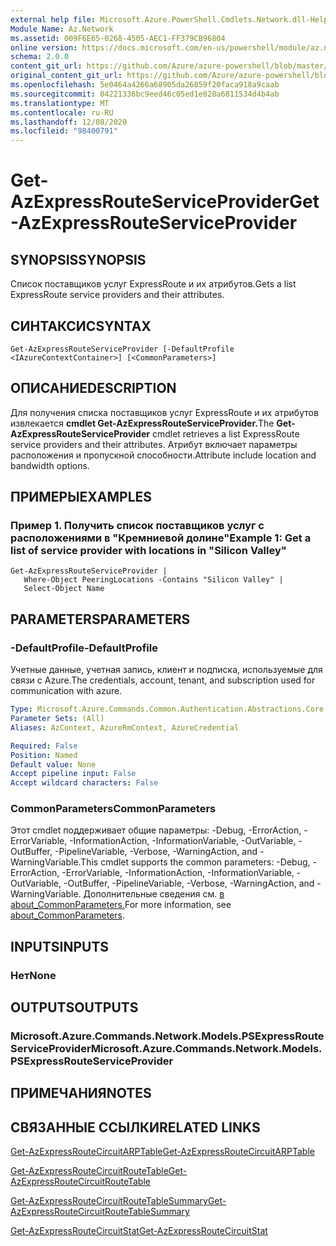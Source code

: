```yaml
---
external help file: Microsoft.Azure.PowerShell.Cmdlets.Network.dll-Help.xml
Module Name: Az.Network
ms.assetid: 009F6E65-0268-4505-AEC1-FF379CB96804
online version: https://docs.microsoft.com/en-us/powershell/module/az.network/get-azexpressrouteserviceprovider
schema: 2.0.0
content_git_url: https://github.com/Azure/azure-powershell/blob/master/src/Network/Network/help/Get-AzExpressRouteServiceProvider.md
original_content_git_url: https://github.com/Azure/azure-powershell/blob/master/src/Network/Network/help/Get-AzExpressRouteServiceProvider.md
ms.openlocfilehash: 5e0464a4266a68905da26859f20faca918a9caab
ms.sourcegitcommit: 04221336bc9eed46c05ed1e828a6811534d4b4ab
ms.translationtype: MT
ms.contentlocale: ru-RU
ms.lasthandoff: 12/08/2020
ms.locfileid: "98400791"
---
```

# <span data-ttu-id="0aafb-101">Get-AzExpressRouteServiceProvider</span><span class="sxs-lookup"><span data-stu-id="0aafb-101">Get-AzExpressRouteServiceProvider</span></span>

## <span data-ttu-id="0aafb-102">SYNOPSIS</span><span class="sxs-lookup"><span data-stu-id="0aafb-102">SYNOPSIS</span></span>
<span data-ttu-id="0aafb-103">Список поставщиков услуг ExpressRoute и их атрибутов.</span><span class="sxs-lookup"><span data-stu-id="0aafb-103">Gets a list ExpressRoute service providers and their attributes.</span></span>

## <span data-ttu-id="0aafb-104">СИНТАКСИС</span><span class="sxs-lookup"><span data-stu-id="0aafb-104">SYNTAX</span></span>

```
Get-AzExpressRouteServiceProvider [-DefaultProfile <IAzureContextContainer>] [<CommonParameters>]
```

## <span data-ttu-id="0aafb-105">ОПИСАНИЕ</span><span class="sxs-lookup"><span data-stu-id="0aafb-105">DESCRIPTION</span></span>
<span data-ttu-id="0aafb-106">Для получения списка поставщиков услуг ExpressRoute и их атрибутов извлекается **cmdlet Get-AzExpressRouteServiceProvider.**</span><span class="sxs-lookup"><span data-stu-id="0aafb-106">The **Get-AzExpressRouteServiceProvider** cmdlet retrieves a list ExpressRoute service providers and their attributes.</span></span> <span data-ttu-id="0aafb-107">Атрибут включает параметры расположения и пропускной способности.</span><span class="sxs-lookup"><span data-stu-id="0aafb-107">Attribute include location and bandwidth options.</span></span>

## <span data-ttu-id="0aafb-108">ПРИМЕРЫ</span><span class="sxs-lookup"><span data-stu-id="0aafb-108">EXAMPLES</span></span>

### <span data-ttu-id="0aafb-109">Пример 1. Получить список поставщиков услуг с расположениями в "Кремниевой долине"</span><span class="sxs-lookup"><span data-stu-id="0aafb-109">Example 1: Get a list of service provider with locations in "Silicon Valley"</span></span>
```
Get-AzExpressRouteServiceProvider |
   Where-Object PeeringLocations -Contains "Silicon Valley" |
   Select-Object Name
```

## <span data-ttu-id="0aafb-110">PARAMETERS</span><span class="sxs-lookup"><span data-stu-id="0aafb-110">PARAMETERS</span></span>

### <span data-ttu-id="0aafb-111">-DefaultProfile</span><span class="sxs-lookup"><span data-stu-id="0aafb-111">-DefaultProfile</span></span>
<span data-ttu-id="0aafb-112">Учетные данные, учетная запись, клиент и подписка, используемые для связи с Azure.</span><span class="sxs-lookup"><span data-stu-id="0aafb-112">The credentials, account, tenant, and subscription used for communication with azure.</span></span>

```yaml
Type: Microsoft.Azure.Commands.Common.Authentication.Abstractions.Core.IAzureContextContainer
Parameter Sets: (All)
Aliases: AzContext, AzureRmContext, AzureCredential

Required: False
Position: Named
Default value: None
Accept pipeline input: False
Accept wildcard characters: False
```

### <span data-ttu-id="0aafb-113">CommonParameters</span><span class="sxs-lookup"><span data-stu-id="0aafb-113">CommonParameters</span></span>
<span data-ttu-id="0aafb-114">Этот cmdlet поддерживает общие параметры: -Debug, -ErrorAction, -ErrorVariable, -InformationAction, -InformationVariable, -OutVariable, -OutBuffer, -PipelineVariable, -Verbose, -WarningAction, and -WarningVariable.</span><span class="sxs-lookup"><span data-stu-id="0aafb-114">This cmdlet supports the common parameters: -Debug, -ErrorAction, -ErrorVariable, -InformationAction, -InformationVariable, -OutVariable, -OutBuffer, -PipelineVariable, -Verbose, -WarningAction, and -WarningVariable.</span></span> <span data-ttu-id="0aafb-115">Дополнительные сведения см. [в about_CommonParameters.](http://go.microsoft.com/fwlink/?LinkID=113216)</span><span class="sxs-lookup"><span data-stu-id="0aafb-115">For more information, see [about_CommonParameters](http://go.microsoft.com/fwlink/?LinkID=113216).</span></span>

## <span data-ttu-id="0aafb-116">INPUTS</span><span class="sxs-lookup"><span data-stu-id="0aafb-116">INPUTS</span></span>

### <span data-ttu-id="0aafb-117">Нет</span><span class="sxs-lookup"><span data-stu-id="0aafb-117">None</span></span>

## <span data-ttu-id="0aafb-118">OUTPUTS</span><span class="sxs-lookup"><span data-stu-id="0aafb-118">OUTPUTS</span></span>

### <span data-ttu-id="0aafb-119">Microsoft.Azure.Commands.Network.Models.PSExpressRouteServiceProvider</span><span class="sxs-lookup"><span data-stu-id="0aafb-119">Microsoft.Azure.Commands.Network.Models.PSExpressRouteServiceProvider</span></span>

## <span data-ttu-id="0aafb-120">ПРИМЕЧАНИЯ</span><span class="sxs-lookup"><span data-stu-id="0aafb-120">NOTES</span></span>

## <span data-ttu-id="0aafb-121">СВЯЗАННЫЕ ССЫЛКИ</span><span class="sxs-lookup"><span data-stu-id="0aafb-121">RELATED LINKS</span></span>

[<span data-ttu-id="0aafb-122">Get-AzExpressRouteCircuitARPTable</span><span class="sxs-lookup"><span data-stu-id="0aafb-122">Get-AzExpressRouteCircuitARPTable</span></span>](Get-AzExpressRouteCircuitARPTable.md)

[<span data-ttu-id="0aafb-123">Get-AzExpressRouteCircuitRouteTable</span><span class="sxs-lookup"><span data-stu-id="0aafb-123">Get-AzExpressRouteCircuitRouteTable</span></span>](Get-AzExpressRouteCircuitRouteTable.md)

[<span data-ttu-id="0aafb-124">Get-AzExpressRouteCircuitRouteTableSummary</span><span class="sxs-lookup"><span data-stu-id="0aafb-124">Get-AzExpressRouteCircuitRouteTableSummary</span></span>](Get-AzExpressRouteCircuitRouteTableSummary.md)

[<span data-ttu-id="0aafb-125">Get-AzExpressRouteCircuitStat</span><span class="sxs-lookup"><span data-stu-id="0aafb-125">Get-AzExpressRouteCircuitStat</span></span>](./Get-AzExpressRouteCircuitStat.md)
